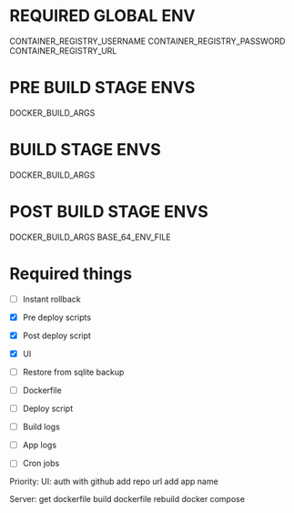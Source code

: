 # REQUIRED GLOBAL ENV

CONTAINER_REGISTRY_USERNAME
CONTAINER_REGISTRY_PASSWORD
CONTAINER_REGISTRY_URL


# PRE BUILD STAGE ENVS
DOCKER_BUILD_ARGS

# BUILD STAGE ENVS
DOCKER_BUILD_ARGS

# POST BUILD STAGE ENVS
DOCKER_BUILD_ARGS
BASE_64_ENV_FILE

# Required things


- [ ] Instant rollback
- [x] Pre deploy scripts
- [x] Post deploy script
- [x] UI
- [ ] Restore from sqlite backup
- [ ] Dockerfile
- [ ] Deploy script
- [ ] Build logs
- [ ] App logs
- [ ] Cron jobs


Priority:
UI:
    auth with github
    add repo url
    add app name

Server:
    get dockerfile
    build dockerfile
    rebuild docker compose
